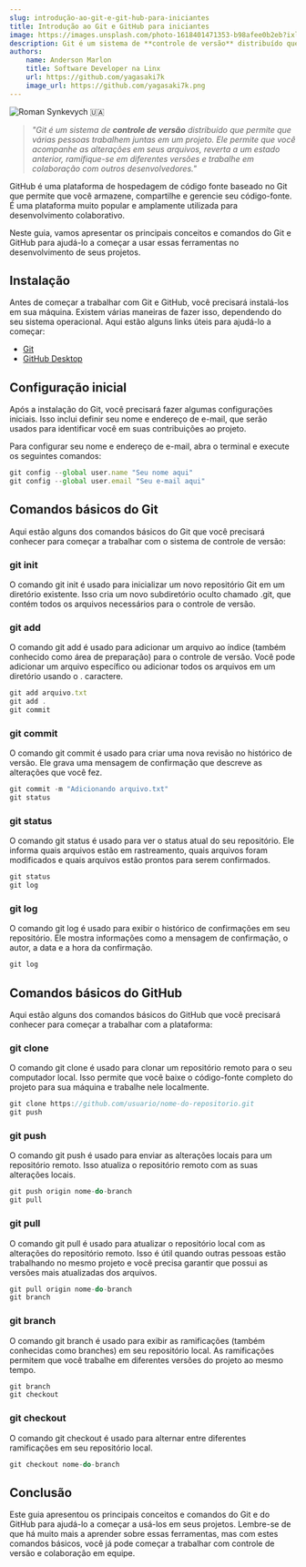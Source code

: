 ```yaml
---
slug: introdução-ao-git-e-git-hub-para-iniciantes
title: Introdução ao Git e GitHub para iniciantes
image: https://images.unsplash.com/photo-1618401471353-b98afee0b2eb?ixlib=rb-4.0.3&ixid=MnwxMjA3fDB8MHxwaG90by1wYWdlfHx8fGVufDB8fHx8&auto=format&fit=crop&w=1188&q=80
description: Git é um sistema de **controle de versão** distribuído que permite que várias pessoas trabalhem juntas em um projeto. Ele permite que você acompanhe as alterações em seus arquivos, reverta a um estado anterior, ramifique-se em diferentes versões e trabalhe em colaboração com outros desenvolvedores.
authors:
    name: Anderson Marlon
    title: Software Developer na Linx
    url: https://github.com/yagasaki7k
    image_url: https://github.com/yagasaki7k.png
---
```


![](https://images.unsplash.com/photo-1618401471353-b98afee0b2eb?ixlib=rb-4.0.3&ixid=MnwxMjA3fDB8MHxwaG90by1wYWdlfHx8fGVufDB8fHx8&auto=format&fit=crop&w=1188&q=80 "Roman Synkevych 🇺🇦")

> _"Git é um sistema de **controle de versão** distribuído que permite que várias pessoas trabalhem juntas em um projeto. Ele permite que você acompanhe as alterações em seus arquivos, reverta a um estado anterior, ramifique-se em diferentes versões e trabalhe em colaboração com outros desenvolvedores."_

GitHub é uma plataforma de hospedagem de código fonte baseado no Git que permite que você armazene, compartilhe e gerencie seu código-fonte. É uma plataforma muito popular e amplamente utilizada para desenvolvimento colaborativo.

Neste guia, vamos apresentar os principais conceitos e comandos do Git e GitHub para ajudá-lo a começar a usar essas ferramentas no desenvolvimento de seus projetos.

## Instalação
Antes de começar a trabalhar com Git e GitHub, você precisará instalá-los em sua máquina. Existem várias maneiras de fazer isso, dependendo do seu sistema operacional. Aqui estão alguns links úteis para ajudá-lo a começar:

- [Git](https://git-scm.com/downloads)
- [GitHub Desktop](https://desktop.github.com/)

## Configuração inicial

Após a instalação do Git, você precisará fazer algumas configurações iniciais. Isso inclui definir seu nome e endereço de e-mail, que serão usados para identificar você em suas contribuições ao projeto.

Para configurar seu nome e endereço de e-mail, abra o terminal e execute os seguintes comandos:

```TypeScript
git config --global user.name "Seu nome aqui"
git config --global user.email "Seu e-mail aqui"
```

## Comandos básicos do Git
Aqui estão alguns dos comandos básicos do Git que você precisará conhecer para começar a trabalhar com o sistema de controle de versão:

### git init
O comando git init é usado para inicializar um novo repositório Git em um diretório existente. Isso cria um novo subdiretório oculto chamado .git, que contém todos os arquivos necessários para o controle de versão.

### git add

O comando git add é usado para adicionar um arquivo ao índice (também conhecido como área de preparação) para o controle de versão. Você pode adicionar um arquivo específico ou adicionar todos os arquivos em um diretório usando o . caractere.

```TypeScript
git add arquivo.txt
git add .
git commit
```
### git commit
O comando git commit é usado para criar uma nova revisão no histórico de versão. Ele grava uma mensagem de confirmação que descreve as alterações que você fez.

```TypeScript
git commit -m "Adicionando arquivo.txt"
git status
```
### git status

O comando git status é usado para ver o status atual do seu repositório. Ele informa quais arquivos estão em rastreamento, quais arquivos foram modificados e quais arquivos estão prontos para serem confirmados.

```TypeScript
git status
git log
```
### git log
O comando git log é usado para exibir o histórico de confirmações em seu repositório. Ele mostra informações como a mensagem de confirmação, o autor, a data e a hora da confirmação.

```TypeScript
git log
```

## Comandos básicos do GitHub
Aqui estão alguns dos comandos básicos do GitHub que você precisará conhecer para começar a trabalhar com a plataforma:

### git clone

O comando git clone é usado para clonar um repositório remoto para o seu computador local. Isso permite que você baixe o código-fonte completo do projeto para sua máquina e trabalhe nele localmente.

```TypeScript
git clone https://github.com/usuario/nome-do-repositorio.git
git push
```

### git push

O comando git push é usado para enviar as alterações locais para um repositório remoto. Isso atualiza o repositório remoto com as suas alterações locais.

```TypeScript
git push origin nome-do-branch
git pull
```
### git pull

O comando git pull é usado para atualizar o repositório local com as alterações do repositório remoto. Isso é útil quando outras pessoas estão trabalhando no mesmo projeto e você precisa garantir que possui as versões mais atualizadas dos arquivos.

```TypeScript
git pull origin nome-do-branch
git branch
```
### git branch 

O comando git branch é usado para exibir as ramificações (também conhecidas como branches) em seu repositório local. As ramificações permitem que você trabalhe em diferentes versões do projeto ao mesmo tempo.

```TypeScript
git branch
git checkout
```
### git checkout 

O comando git checkout é usado para alternar entre diferentes ramificações em seu repositório local.

```TypeScript
git checkout nome-do-branch
```

## Conclusão

Este guia apresentou os principais conceitos e comandos do Git e do GitHub para ajudá-lo a começar a usá-los em seus projetos. Lembre-se de que há muito mais a aprender sobre essas ferramentas, mas com estes comandos básicos, você já pode começar a trabalhar com controle de versão e colaboração em equipe.